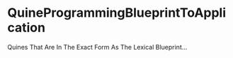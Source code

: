 # QuineProgrammingBlueprintToApplication
Quines That Are In The Exact Form As The Lexical Blueprint...
